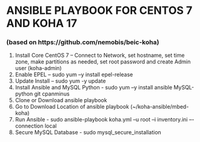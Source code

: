 <h1>ANSIBLE PLAYBOOK FOR CENTOS 7 AND KOHA 17</h1> 
<h3>(based on https://github.com/nemobis/beic-koha)</h3>

<ol>
  <li>Install Core CentOS 7 – Connect to Network, set hostname, set time zone, make partitions as needed, set root password and create Admin user (koha-admin) </li>
  <li>Enable EPEL – sudo yum –y install epel-release</li>
  <li>Update Install – sudo yum -y update</li>
  <li>Install Ansible and MySQL Python - sudo yum –y install ansible MySQL-python git cpanminus</li>
  <li>Clone or Download ansible playbook</li>
  <li>Go to Download Location of ansible playbook (~/koha-ansible/mbed-koha)</li>
  <li>Run Ansible - sudo ansible-playbook koha.yml –u root –i inventory.ini –-connection local</li>
  <li>Secure MySQL Database - sudo mysql_secure_installation</li>
</ol>
